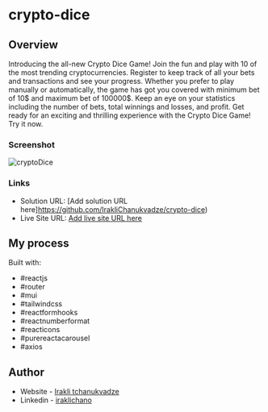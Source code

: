 # crypto-dice

## Overview

Introducing the all-new Crypto Dice Game! Join the fun and play with 10 of the most trending cryptocurrencies. Register to keep track of all your bets and transactions and see your progress. Whether you prefer to play manually or automatically, the game has got you covered with minimum bet of 10$ and maximum bet of 100000$. Keep an eye on your statistics including the number of bets, total winnings and losses, and profit. Get ready for an exciting and thrilling experience with the Crypto Dice Game! Try it now.


### Screenshot

![cryptoDice](https://user-images.githubusercontent.com/74905176/222629893-23afbb6c-ad18-41e3-8f97-ecccc5206cc8.png)


### Links

- Solution URL: [Add solution URL here]https://github.com/IrakliChanukvadze/crypto-dice)
- Live Site URL: [Add live site URL here](https://iraklichanukvadze.github.io/crypto-dice/#/)

## My process

Built with:

- #reactjs
- #router
- #mui
- #tailwindcss
- #reactformhooks
- #reactnumberformat
- #reacticons
- #purereactacarousel
- #axios

## Author

- Website - [Irakli tchanukvadze](https://iraklichanukvadze.github.io/portfolio/)
- Linkedin - [iraklichano](https://www.linkedin.com/in/iraklichano/)
